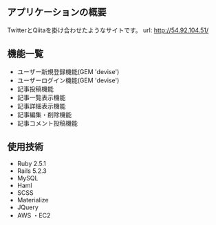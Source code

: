 ## アプリケーションの概要

TwitterとQiitaを掛け合わせたようなサイトです。
url: http://54.92.104.51/

## 機能一覧

- ユーザー新規登録機能(GEM 'devise')
- ユーザーログイン機能(GEM 'devise')
- 記事投稿機能
- 記事一覧表示機能
- 記事詳細表示機能
- 記事編集・削除機能
- 記事コメント投稿機能

## 使用技術

- Ruby 2.5.1
- Rails 5.2.3
- MySQL
- Haml
- SCSS
- Materialize
- JQuery
- AWS
  ・EC2
  

